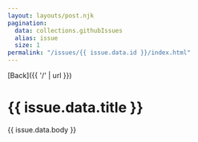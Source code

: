 ```yaml
---
layout: layouts/post.njk
pagination:
  data: collections.githubIssues
  alias: issue
  size: 1
permalink: "/issues/{{ issue.data.id }}/index.html"
---
```


[Back]({{ '/' | url }})

# {{ issue.data.title }}

{{ issue.data.body }}
